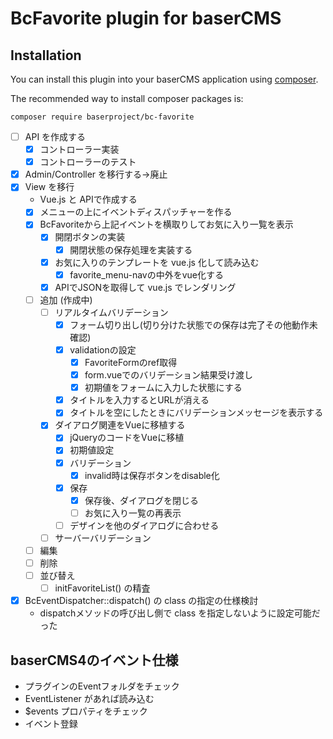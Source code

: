 # BcFavorite plugin for baserCMS

## Installation

You can install this plugin into your baserCMS application using [composer](https://getcomposer.org).

The recommended way to install composer packages is:

```
composer require baserproject/bc-favorite
```

- [ ] API を作成する
  - [x] コントローラー実装
  - [x] コントローラーのテスト
- [x] Admin/Controller を移行する→廃止
- [x] View を移行
  - Vue.js と APIで作成する
  - [x] メニューの上にイベントディスパッチャーを作る
  - [x] BcFavoriteから上記イベントを横取りしてお気に入り一覧を表示
    - [x] 開閉ボタンの実装
      - [x] 開閉状態の保存処理を実装する
    - [x] お気に入りのテンプレートを vue.js 化して読み込む
      - [x] favorite_menu-navの中外をvue化する
    - [x] APIでJSONを取得して vue.js でレンダリング
  - [ ] 追加 (作成中)
    - [ ] リアルタイムバリデーション
      - [x] フォーム切り出し(切り分けた状態での保存は完了その他動作未確認)
      - [x] validationの設定
        - [x] FavoriteFormのref取得
        - [x] form.vueでのバリデーション結果受け渡し
        - [x] 初期値をフォームに入力した状態にする
      - [x] タイトルを入力するとURLが消える
      - [x] タイトルを空にしたときにバリデーションメッセージを表示する
    - [x] ダイアログ関連をVueに移植する
      - [x] jQueryのコードをVueに移植
      - [x] 初期値設定
      - [x] バリデーション
        - [x] invalid時は保存ボタンをdisable化
      - [x] 保存
        - [x] 保存後、ダイアログを閉じる
        - [ ] お気に入り一覧の再表示
      - [ ] デザインを他のダイアログに合わせる
    - [ ] サーバーバリデーション
  - [ ] 編集
  - [ ] 削除
  - [ ] 並び替え
    - [ ] initFavoriteList() の精査
- [x] BcEventDispatcher::dispatch() の class の指定の仕様検討
  - dispatchメソッドの呼び出し側で class を指定しないように設定可能だった

## baserCMS4のイベント仕様

- プラグインのEventフォルダをチェック
- EventListener があれば読み込む
- $events プロパティをチェック
- イベント登録



